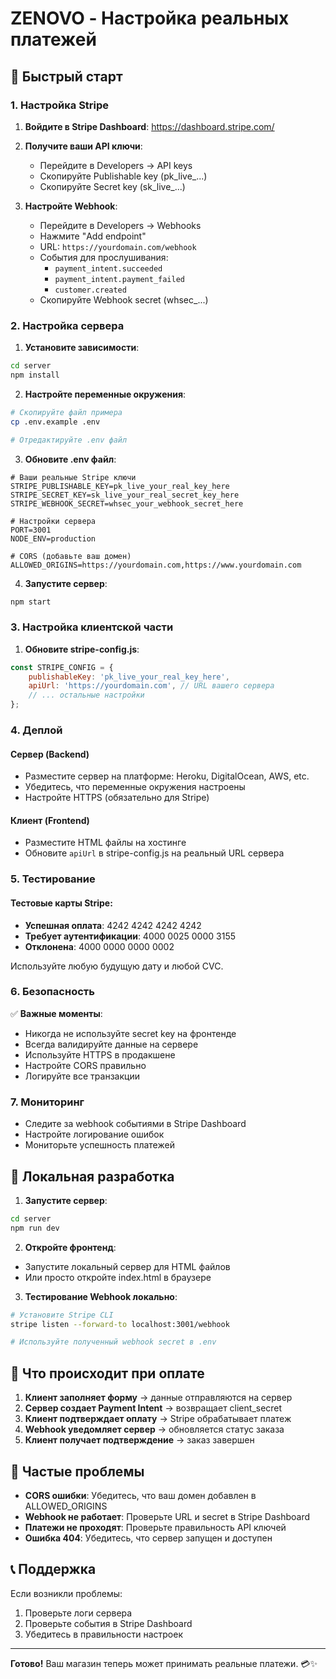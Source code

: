 # ZENOVO - Настройка реальных платежей

## 🚀 Быстрый старт

### 1. Настройка Stripe

1. **Войдите в Stripe Dashboard**: https://dashboard.stripe.com/
2. **Получите ваши API ключи**:
   - Перейдите в Developers → API keys
   - Скопируйте Publishable key (pk_live_...)
   - Скопируйте Secret key (sk_live_...)

3. **Настройте Webhook**:
   - Перейдите в Developers → Webhooks
   - Нажмите "Add endpoint"
   - URL: `https://yourdomain.com/webhook`
   - События для прослушивания:
     - `payment_intent.succeeded`
     - `payment_intent.payment_failed`
     - `customer.created`
   - Скопируйте Webhook secret (whsec_...)

### 2. Настройка сервера

1. **Установите зависимости**:
```bash
cd server
npm install
```

2. **Настройте переменные окружения**:
```bash
# Скопируйте файл примера
cp .env.example .env

# Отредактируйте .env файл
```

3. **Обновите .env файл**:
```env
# Ваши реальные Stripe ключи
STRIPE_PUBLISHABLE_KEY=pk_live_your_real_key_here
STRIPE_SECRET_KEY=sk_live_your_real_secret_key_here
STRIPE_WEBHOOK_SECRET=whsec_your_webhook_secret_here

# Настройки сервера
PORT=3001
NODE_ENV=production

# CORS (добавьте ваш домен)
ALLOWED_ORIGINS=https://yourdomain.com,https://www.yourdomain.com
```

4. **Запустите сервер**:
```bash
npm start
```

### 3. Настройка клиентской части

1. **Обновите stripe-config.js**:
```javascript
const STRIPE_CONFIG = {
    publishableKey: 'pk_live_your_real_key_here',
    apiUrl: 'https://yourdomain.com', // URL вашего сервера
    // ... остальные настройки
};
```

### 4. Деплой

#### Сервер (Backend)
- Разместите сервер на платформе: Heroku, DigitalOcean, AWS, etc.
- Убедитесь, что переменные окружения настроены
- Настройте HTTPS (обязательно для Stripe)

#### Клиент (Frontend)
- Разместите HTML файлы на хостинге
- Обновите `apiUrl` в stripe-config.js на реальный URL сервера

### 5. Тестирование

#### Тестовые карты Stripe:
- **Успешная оплата**: 4242 4242 4242 4242
- **Требует аутентификации**: 4000 0025 0000 3155
- **Отклонена**: 4000 0000 0000 0002

Используйте любую будущую дату и любой CVC.

### 6. Безопасность

✅ **Важные моменты**:
- Никогда не используйте secret key на фронтенде
- Всегда валидируйте данные на сервере
- Используйте HTTPS в продакшене
- Настройте CORS правильно
- Логируйте все транзакции

### 7. Мониторинг

- Следите за webhook событиями в Stripe Dashboard
- Настройте логирование ошибок
- Мониторьте успешность платежей

## 🔧 Локальная разработка

1. **Запустите сервер**:
```bash
cd server
npm run dev
```

2. **Откройте фронтенд**:
- Запустите локальный сервер для HTML файлов
- Или просто откройте index.html в браузере

3. **Тестирование Webhook локально**:
```bash
# Установите Stripe CLI
stripe listen --forward-to localhost:3001/webhook

# Используйте полученный webhook secret в .env
```

## 📝 Что происходит при оплате

1. **Клиент заполняет форму** → данные отправляются на сервер
2. **Сервер создает Payment Intent** → возвращает client_secret
3. **Клиент подтверждает оплату** → Stripe обрабатывает платеж
4. **Webhook уведомляет сервер** → обновляется статус заказа
5. **Клиент получает подтверждение** → заказ завершен

## 🚨 Частые проблемы

- **CORS ошибки**: Убедитесь, что ваш домен добавлен в ALLOWED_ORIGINS
- **Webhook не работает**: Проверьте URL и secret в Stripe Dashboard
- **Платежи не проходят**: Проверьте правильность API ключей
- **Ошибка 404**: Убедитесь, что сервер запущен и доступен

## 📞 Поддержка

Если возникли проблемы:
1. Проверьте логи сервера
2. Проверьте события в Stripe Dashboard
3. Убедитесь в правильности настроек

---

**Готово!** Ваш магазин теперь может принимать реальные платежи. 💳✨

